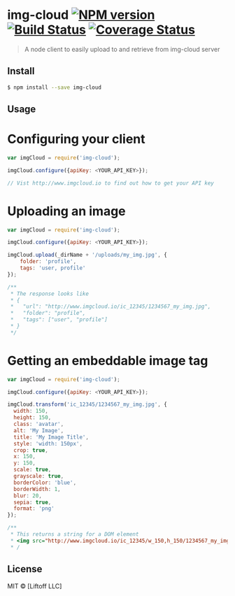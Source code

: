 # img-cloud [![NPM version][npm-image]][npm-url] [![Build Status][travis-image]][travis-url] [![Coverage Status][coveralls-image]][coveralls-url]
> A node client to easily upload to and retrieve from img-cloud server


## Install

```sh
$ npm install --save img-cloud
```


## Usage

# Configuring your client
```js
var imgCloud = require('img-cloud');

imgCloud.configure({apiKey: <YOUR_API_KEY>});

// Vist http://www.imgcloud.io to find out how to get your API key 
```

# Uploading an image
```js
var imgCloud = require('img-cloud');

imgCloud.configure({apiKey: <YOUR_API_KEY>});

imgCloud.upload(_dirName + '/uploads/my_img.jpg', {
	folder: 'profile',
	tags: 'user, profile'
});

/**
 * The response looks like
 * {
 *   "url": "http://www.imgcloud.io/ic_12345/1234567_my_img.jpg",
 *   "folder": "profile",
 *   "tags": ["user", "profile"]
 * } 
 */
```

# Getting an embeddable image tag
```js
var imgCloud = require('img-cloud');

imgCloud.configure({apiKey: <YOUR_API_KEY>});

imgCloud.transform('ic_12345/1234567_my_img.jpg', {
  width: 150,
  height: 150,
  class: 'avatar',
  alt: 'My Image',
  title: 'My Image Title',
  style: 'width: 150px',
  crop: true,
  x: 150,
  y: 150,
  scale: true,
  grayscale: true,
  borderColor: 'blue',
  borderWidth: 1,
  blur: 20,
  sepia: true,
  format: 'png'
});

/**
 * This returns a string for a DOM element
 * <img src="http://www.imgcloud.io/ic_12345/w_150,h_150/1234567_my_img.jpg" width="150" height="150">
 * /
```

## License

MIT © [Liftoff LLC]


[npm-image]: https://badge.fury.io/js/img-cloud.svg
[npm-url]: https://npmjs.org/package/img-cloud
[travis-image]: https://travis-ci.org/img-cloud/node_module.svg
[travis-url]: https://travis-ci.org/img-cloud/node_module
[coveralls-image]: https://coveralls.io/repos/img-cloud/node_module/badge.svg?branch=master&service=github
[coveralls-url]: https://coveralls.io/github/img-cloud/node_module?branch=master
